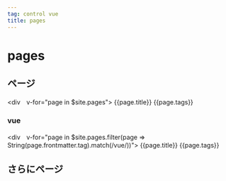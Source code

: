 ```yaml
---
tag: control vue
title: pages
---
```

# pages
## ページ
<div　v-for="page in $site.pages">
  <a v-bind:href="page.path">{{page.title}}</a>
  {{page.tags}}
</div>

### vue
<div　v-for="page in $site.pages.filter(page => String(page.frontmatter.tag).match(/vue/))">
  <a v-bind:href="page.path">{{page.title}}</a>
  {{page.tags}}
</div>

## さらにページ
